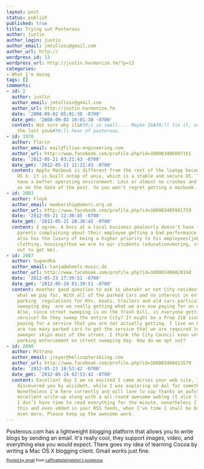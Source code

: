 ```yaml
---
layout: post
status: publish
published: true
title: Trying out Posterous
author: justin
author_login: justin
author_email: jmtulloss@gmail.com
author_url: http://
wordpress_id: 13
wordpress_url: http://justin.harmonize.fm/?p=13
categories:
- What I'm doing
tags: []
comments:
- id: 2
  author: justin
  author_email: jmtulloss@gmail.com
  author_url: http://justin.harmonize.fm
  date: '2008-09-02 05:01:38 -0700'
  date_gmt: '2008-09-02 10:01:38 -0700'
  content: Not sure why it&#39;s so small.... Maybe I&#39;ll fix it, or maybe that&#39;s
    the last you&#39;ll hear of posterous.
- id: 1978
  author: Florin
  author_email: mail@filias-engineering.com
  author_url: http://www.facebook.com/profile.php?id=100003406007161
  date: '2012-05-21 03:21:43 -0700'
  date_gmt: '2012-05-21 11:21:43 -0700'
  content: Apple Macbook is different from the rest of the loatpp because of its Mac
    OS X. It is built ontop of unix, which is a stable and secure OS. Thus users can
    have a better operating environment. Less or almost no crashes and no active virus
    as on the date of the post. So you won't regret getting a macbook.
- id: 2003
  author: Fleyk
  author_email: membership@amorc.org.uk
  author_url: http://www.facebook.com/profile.php?id=100003405991759
  date: '2012-05-21 12:36:45 -0700'
  date_gmt: '2012-05-21 20:36:45 -0700'
  content: I agree. A boss at a local business gealenrly doesn't have to deal with
    parents complaining about their employee getting a bad performance review. He
    also has the luxury of being a higher priority to his employees(job=money=food,
    clothing, housing)than we are to our students (education=boring, stupid, everyone's
    out to get me).
- id: 2087
  author: Sugandha
  author_email: tanja@wheels-music.de
  author_url: http://www.facebook.com/profile.php?id=100003406020168
  date: '2012-05-23 17:39:51 -0700'
  date_gmt: '2012-05-24 01:39:51 -0700'
  content: Another good question to ask is whetehr or not City residents are getting
    what we pay for. With all of the parked cars and no interest in enforcing existing
    parking  regulations for RVs, boats, trailers and old cars particularly on street
    sweeping day  are we really getting what we are now paying for on our trash bill?
    Also, since street sweeping is on the trash bill, is everyone getting street sweeping
    service? Do they sweep the entire City? It might be a Prop 218 issue if you are
    paying for a service that you are not actually getting. I live on Fulton and there
    are too many parked cars to get the service that we are required to pay for. The
    sweeper skips most of the street. I think the City Council even voted against
    parking enforcement on street sweeping day. How do we opt out?
- id: 2098
  author: Mitrana
  author_email: jroyer@helicopterskiing.com
  author_url: http://www.facebook.com/profile.php?id=100003406013579
  date: '2012-05-23 18:53:42 -0700'
  date_gmt: '2012-05-24 02:53:42 -0700'
  content: Excellent day I am so excited I came acrsos your web site, I must say i
    discovered you by accident, while I was exploring on Aol for something different,
    Nonetheless I'm here currently and will love to say thanks an awful lot for a
    excellent write-up along with a all-round awesome weblog (I also like the theme/design),
    I don’t have time to read everything for the minute, nonetheless I have book marked
    this and even added in your RSS feeds, when I've time I shall be back to read
    even more, Please keep up the awesome work.
---
```

<div dir="ltr">Posterous.com has a lightweight blogging platform that allows you to write blogs by sending an email. It's really cool, they support images, video, and everything else you would expect. There goes my idea of learning Cocoa by writing a Mac OS X blogging client. Gmail works just fine.</div>
<p style="font-size: 10px;"><a href="http://posterous.com">Posted by email</a> from <a style="border: none;" href="http://caffinatedsimpleton.posterous.com/trying-out-posterous-20">caffinatedsimpleton's posterous</a></p>
